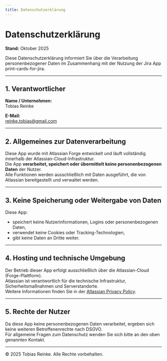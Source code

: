 ```yaml
---
title: Datenschutzerklärung
---
```

# Datenschutzerklärung

**Stand:** Oktober 2025

Diese Datenschutzerklärung informiert Sie über die Verarbeitung personenbezogener Daten im Zusammenhang mit der Nutzung der Jira App print-cards-for-jira.

---

## 1. Verantwortlicher

**Name / Unternehmen:**  
Tobias Reinke

**E-Mail:**  
reinke.tobias@gmail.com

---

## 2. Allgemeines zur Datenverarbeitung

Diese App wurde mit Atlassian Forge entwickelt und läuft vollständig innerhalb der Atlassian-Cloud-Infrastruktur.  
Die App **verarbeitet, speichert oder übermittelt keine personenbezogenen Daten** der Nutzer.  
Alle Funktionen werden ausschließlich mit Daten ausgeführt, die von Atlassian bereitgestellt und verwaltet werden.

---

## 3. Keine Speicherung oder Weitergabe von Daten

Diese App:
- speichert keine Nutzerinformationen, Logins oder personenbezogenen Daten,  
- verwendet keine Cookies oder Tracking-Technologien,  
- gibt keine Daten an Dritte weiter.

---

## 4. Hosting und technische Umgebung

Der Betrieb dieser App erfolgt ausschließlich über die Atlassian-Cloud (Forge-Plattform).  
Atlassian ist verantwortlich für die technische Infrastruktur, Sicherheitsmaßnahmen und Serverstandorte.  
Weitere Informationen finden Sie in der [Atlassian Privacy Policy](https://www.atlassian.com/legal/privacy-policy).

---

## 5. Rechte der Nutzer

Da diese App keine personenbezogenen Daten verarbeitet, ergeben sich keine weiteren Betroffenenrechte nach DSGVO.  
Für allgemeine Fragen zum Datenschutz wenden Sie sich bitte an den oben genannten Kontakt.

---

© 2025 Tobias Reinke. Alle Rechte vorbehalten.
